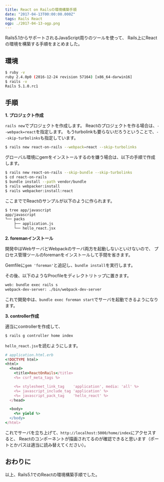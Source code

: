```yaml
---
title: React on Railsの環境構築手順
date: "2017-04-13T00:00:00.000Z"
tags: Rails React
ogp: ./2017-04-13-ogp.png
---
```


Rails5.1からサポートされるJavaScript周りのツールを使って、
Rails上にReactの環境を構築する手順をまとめました。

## **環境**

```sh
$ ruby -v
ruby 2.4.0p0 (2016-12-24 revision 57164) [x86_64-darwin16]
$ rails -v
Rails 5.1.0.rc1
```

## **手順**

**1. プロジェクト作成**

`rails new`でプロジェクトを作成します。
Reactのプロジェクトを作る場合は、`--webpack=react`を指定します。
もうturbolinkも要らないだろうということで、`--skip-turbolinks`も指定しています。

```sh
$ rails new react-on-rails --webpack=react --skip-turbolinks
```

グローバル環境にgemをインストールするのを嫌う場合は、以下の手順で作成します。

```sh
$ rails new react-on-rails --skip-bundle --skip-turbolinks
$ cd react-on-rails
$ bundle install --path vendor/bundle
$ rails webpacker:install
$ rails webpacker:install:react
```

ここまででReactのサンプルが以下のように作られます。

```sh
$ tree app/javascript
app/javascript
└── packs
    ├── application.js
    └── hello_react.jsx
```

**2. foremanインストール**

開発中はWebサーバとWebpackのサーバ両方を起動しないといけないので、
プロセス管理ツールのforemanをインストールして手間を省きます。

Gemfileに`gem 'foreman'`と追記し、`bundle install`を実行します。

その後、以下のようなProcfileをディレクトリトップに置きます。

```sh
web: bundle exec rails s
webpack-dev-server: ./bin/webpack-dev-server
```

これで開発中は、`bundle exec foreman start`でサーバを起動できるようになります。

**3. controller作成**

適当にcontrollerを作成して、

```sh
$ rails g controller home index
```

`hello_react.jsx`を読むようにします。

```rb
# application.html.erb
<!DOCTYPE html>
<html>
  <head>
    <title>ReactOnRails</title>
    <%= csrf_meta_tags %>

    <%= stylesheet_link_tag    'application', media: 'all' %>
    <%= javascript_include_tag 'application' %>
    <%= javascript_pack_tag    'hello_react' %>
  </head>

  <body>
    <%= yield %>
  </body>
</html>
```

これでサーバを立ち上げて、`http://localhost:5000/home/index`にアクセスすると、
Reactのコンポーネントが描画されてるのが確認できると思います（ポートとかパスは適当に読み替えてください）。

## **おわりに**

以上、Rails5.1でのReactの環境構築手順でした。
